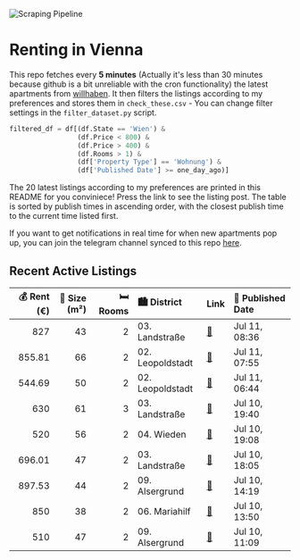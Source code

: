 ![Scraping Pipeline](https://github.com/AthomsG/renting-in-vienna/actions/workflows/run_pipeline.yml/badge.svg)


# Renting in Vienna

This repo fetches every **5 minutes** (Actually it's less than 30 minutes because github is a bit unreliable with the cron functionality) the latest apartments from [willhaben](https://www.willhaben.at/).
It then filters the listings according to my preferences and stores them in `check_these.csv` - You can change filter settings in the `filter_dataset.py` script.

```python
filtered_df = df[(df.State == 'Wien') & 
                 (df.Price < 800) &
                 (df.Price > 400) &
                 (df.Rooms > 1) &
                 (df['Property Type'] == 'Wohnung') &
                 (df['Published Date'] >= one_day_ago)]
```

The 20 latest listings according to my preferences are printed in this README for you conviniece! Press the link to see the listing post.
The table is sorted by publish times in ascending order, with the closest publish time to the current time listed first.

If you want to get notifications in real time for when new apartments pop up, you can join the telegram channel synced to this repo [here](https://t.me/+1HPAYOf5BSsyNTlk).

## Recent Active Listings

|   💰 Rent (€) |   📏 Size (m²) |   🛏️ Rooms | 🏙️ District      | Link                                                                                                                                                                                                                           | 📅 Published Date   |
|-------------:|--------------:|-----------:|:-----------------|:-------------------------------------------------------------------------------------------------------------------------------------------------------------------------------------------------------------------------------|:-------------------|
|       827    |            43 |          2 | 03. Landstraße   | [🔗](https://www.willhaben.at/iad/immobilien/d/mietwohnungen/wien/wien-1030-landstra%C3%9Fe/renovierte-helle-singlehit-wohnung-n%C3%A4he-kardinal-nagl-platz-1331396005/)                                                       | Jul 11, 08:36      |
|       855.81 |            66 |          2 | 02. Leopoldstadt | [🔗](https://www.willhaben.at/iad/immobilien/d/mietwohnungen/wien/wien-1020-leopoldstadt/ybbsstra%C3%9Fe:-ruhige-2-1/2-zimmerwohnung-mit-blick-in-einen-gr%C3%BCnen-innenhof/garten---u1-anbindung-praterstern-1542995077/)     | Jul 11, 07:55      |
|       544.69 |            50 |          2 | 02. Leopoldstadt | [🔗](https://www.willhaben.at/iad/immobilien/d/mietwohnungen/wien/wien-1020-leopoldstadt/%28reserviert%29-gemeindewohnung-direktvergabe-vormerkschein28.02.2025-1358765607/)                                                    | Jul 11, 06:44      |
|       630    |            61 |          3 | 03. Landstraße   | [🔗](https://www.willhaben.at/iad/immobilien/d/mietwohnungen/wien/wien-1030-landstra%C3%9Fe/direktvergabe-gemeindebau-1100330507/)                                                                                              | Jul 10, 19:40      |
|       520    |            56 |          2 | 04. Wieden       | [🔗](https://www.willhaben.at/iad/immobilien/d/mietwohnungen/wien/wien-1040-wieden/%28reserviert%29-gemeinde-wohnung-mit-wohntickt-vor-31.05.2025-1938327315/)                                                                  | Jul 10, 19:08      |
|       696.01 |            47 |          2 | 03. Landstraße   | [🔗](https://www.willhaben.at/iad/immobilien/d/mietwohnungen/wien/wien-1030-landstra%C3%9Fe/2-zimmerwohnung-1746367913/)                                                                                                        | Jul 10, 18:05      |
|       897.53 |            44 |          2 | 09. Alsergrund   | [🔗](https://www.willhaben.at/iad/immobilien/d/mietwohnungen/wien/wien-1090-alsergrund/erstklassige-2-zimmer-wohnung-mit-hofseitigem-balkon-nahe-julius-tandler-platz-in-1090-wien-zu-mieten-1011996220/)                       | Jul 10, 14:19      |
|       850    |            38 |          2 | 06. Mariahilf    | [🔗](https://www.willhaben.at/iad/immobilien/d/mietwohnungen/wien/wien-1060-mariahilf/blueground-id433-mariahilf-987274957/)                                                                                                    | Jul 10, 13:50      |
|       510    |            47 |          2 | 09. Alsergrund   | [🔗](https://www.willhaben.at/iad/immobilien/d/mietwohnungen/wien/wien-1090-alsergrund/gemeindewohnung-direktvergabe-mit-g%C3%BCltigen-wohnticket-und-abl%C3%B6se---wiener-wohnen-gemeindebau---9.-badgasse-10/1/9-1424315419/) | Jul 10, 11:09      |
